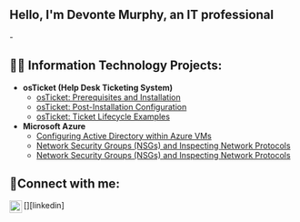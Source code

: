 ## Hello, I'm Devonte Murphy, an IT professional 
-<h2>👨‍💻 Information Technology Projects:</h2>

- <b>osTicket (Help Desk Ticketing System)</b>
  - [osTicket: Prerequisites and Installation](https://github.com/DevonteMurphycc/osticket-prereqs)
  - [osTicket: Post-Installation Configuration](https://github.com/DevonteMurphycc/post-install-config)
  - [osTicket: Ticket Lifecycle Examples](https://github.com/DevonteMurphycc/ticket-lifecycle)
- <b>Microsoft Azure</b>
  - [Configuring Active Directory within Azure VMs](https://github.com/DevonteMurphycc/configure-ad)
  - [Network Security Groups (NSGs) and Inspecting Network Protocols](https://github.com/DevonteMurphycc/azure-network-protols)
  - [Network Security Groups (NSGs) and Inspecting Network Protocols](https://github.com/joshmadakorcc/azure-network-protocols)

<h2>🤳Connect with me:</h2>
[<img align="left" alt="Josh | LinkedIn" width="22px" src="https://cdn.jsdelivr.net/npm/simple-icons@v3/icons/linkedin.svg" />][linkedin]

[linkedin]: https://linkedin.com/in/Josh
